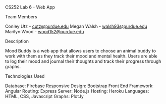 CS252 Lab 6 - Web App

Team Members

Conley Utz - cutz@purdue.edu 
Megan Walsh - walsh93@purdue.edu 
Marilyn Wood - wood152@purdue.edu

Description

Mood Buddy is a web app that allows users to choose an animal buddy to work with them as they track their mood and mental health. Users are able to log their mood and journal their thoughts and track their progress through graphs.

Technologies Used

Database: Firebase 
Responsive Design: Bootstrap 
Front End Framework: Angular
Routing: Express
Server: Node.js
Hosting: Heroku
Languages: HTML, CSS, Javascript
Graphs: Plot.ly
